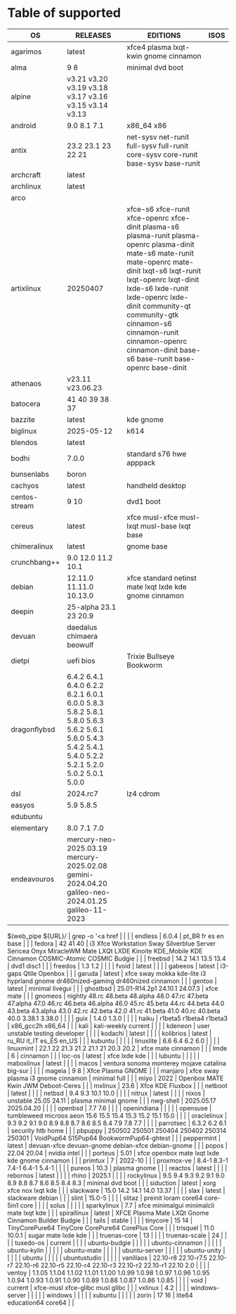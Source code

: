 # Table of supported
<!-- TABLE -->
| OS|RELEASES|EDITIONS|ISOS |
|---|---|---|---|
| agarimos | latest | xfce4 plasma lxqt-kwin gnome cinnamon |  |
| alma | 9 8 | minimal dvd boot |  |
| alpine | v3.21 v3.20 v3.19 v3.18 v3.17 v3.16 v3.15 v3.14 v3.13 |  |  |
| android | 9.0 8.1 7.1 | x86_64 x86 |  |
| antix | 23.2 23.1 23 22 21 | net-sysv net-runit full-sysv full-runit core-sysv core-runit base-sysv base-runit |  |
| archcraft | latest |  |  |
| archlinux | latest |  |  |
| arco |  |  |  |
| artixlinux | 20250407 | xfce-s6 xfce-runit xfce-openrc xfce-dinit plasma-s6 plasma-runit plasma-openrc plasma-dinit mate-s6 mate-runit mate-openrc mate-dinit lxqt-s6 lxqt-runit lxqt-openrc lxqt-dinit lxde-s6 lxde-runit lxde-openrc lxde-dinit community-qt community-gtk cinnamon-s6 cinnamon-runit cinnamon-openrc cinnamon-dinit base-s6 base-runit base-openrc base-dinit |  |
| athenaos | v23.11 v23.06.23 |  |  |
| batocera | 41 40 39 38 37 |  |  |
| bazzite | latest | kde gnome |  |
| biglinux | 2025-05-12 | k614 |  |
| blendos | latest |  |  |
| bodhi | 7.0.0 | standard s76 hwe apppack |  |
| bunsenlabs | boron |  |  |
| cachyos | latest | handheld desktop |  |
| centos-stream | 9 10 | dvd1 boot |  |
| cereus | latest | xfce musl-xfce musl-lxqt musl-base lxqt base |  |
| chimeralinux | latest | gnome base |  |
| crunchbang++ | 9.0 12.0 11.2 10.1 |  |  |
| debian | 12.11.0 11.11.0 10.13.0 | xfce standard netinst mate lxqt lxde kde gnome cinnamon |  |
| deepin | 25-alpha 23.1 23 20.9 |  |  |
| devuan | daedalus chimaera beowulf |  |  |
| dietpi | uefi bios | Trixie Bullseye Bookworm |  |
| dragonflybsd | 6.4.2 6.4.1 6.4.0 6.2.2 6.2.1 6.0.1 6.0.0 5.8.3 5.8.2 5.8.1 5.8.0 5.6.3 5.6.2 5.6.1 5.6.0 5.4.3 5.4.2 5.4.1 5.4.0 5.2.2 5.2.1 5.2.0 5.0.2 5.0.1 5.0.0 |  |  |
| dsl | 2024.rc7 | lz4 cdrom |  |
| easyos | 5.9 5.8.5 |  |  |
| edubuntu |  |  |  |
| elementary | 8.0 7.1 7.0 |  |  |
| endeavouros | mercury-neo-2025.03.19 mercury-2025.02.08 gemini-2024.04.20 galileo-neo-2024.01.25 galileo-11-2023

$(web_pipe ${URL}/ | grep -o '<a href |  |  |
| endless | 6.0.4 | pt_BR fr es en base |  |
| fedora | 42 41 40 | i3 Xfce Workstation Sway Silverblue Server Sericea Onyx MiracleWM Mate LXQt LXDE Kinoite KDE_Mobile KDE Cinnamon COSMIC-Atomic COSMIC Budgie |  |
| freebsd | 14.2 14.1 13.5 13.4 | dvd1 disc1 |  |
| freedos | 1.3 1.2 |  |  |
| fvoid | latest |  |  |
| gabeeos | latest | i3-gaps Qtile Openbox |  |
| garuda | latest | xfce sway mokka kde-lite i3 hyprland gnome dr460nized-gaming dr460nized cinnamon |  |
| gentoo | latest | minimal livegui |  |
| ghostbsd | 25.01-R14.2p1 24.10.1 24.07.3 | xfce mate |  |
| gnomeos | nightly 48.rc 48.beta 48.alpha 48.0 47.rc 47.beta 47.alpha 47.0 46.rc 46.beta 46.alpha 46.0 45.rc 45.beta 44.rc 44.beta 44.0 43.beta 43.alpha 43.0 42.rc 42.beta 42.0 41.rc 41.beta 41.0 40.rc 40.beta 40.0 3.38.1 3.38.0 |  |  |
| guix | 1.4.0 1.3.0 |  |  |
| haiku | r1beta5 r1beta4 r1beta3 | x86_gcc2h x86_64 |  |
| kali | kali-weekly current |  |  |
| kdeneon | user unstable testing developer |  |  |
| kodachi | latest |  |  |
| kolibrios | latest | ru_RU it_IT es_ES en_US |  |
| kubuntu |  |  |  |
| linuxlite | 6.6 6.4 6.2 6.0 |  |  |
| linuxmint | 22.1 22 21.3 21.2 21.1 21 20.3 20.2 | xfce mate cinnamon |  |
| lmde | 6 | cinnamon |  |
| loc-os | latest | xfce lxde kde |  |
| lubuntu |  |  |  |
| maboxlinux | latest |  |  |
| macos | ventura sonoma monterey mojave catalina big-sur |  |  |
| mageia | 9 8 | Xfce Plasma GNOME |  |
| manjaro | xfce sway plasma i3 gnome cinnamon | minimal full |  |
| miyo | 2022 | Openbox MATE Kwin JWM Deboot-Ceres |  |
| mxlinux | 23.6 | Xfce KDE Fluxbox |  |
| netboot | latest |  |  |
| netbsd | 9.4 9.3 10.1 10.0 |  |  |
| nitrux | latest |  |  |
| nixos | unstable 25.05 24.11 | plasma minimal gnome |  |
| nwg-shell | 2025.05.17 2025.04.20 |  |  |
| openbsd | 7.7 7.6 |  |  |
| openindiana |  |  |  |
| opensuse | tumbleweed microos aeon 15.6 15.5 15.4 15.3 15.2 15.1 15.0 |  |  |
| oraclelinux | 9.3 9.2 9.1 9.0 8.9 8.8 8.7 8.6 8.5 8.4 7.9 7.8 7.7 |  |  |
| parrotsec | 6.3.2 6.2 6.1 | security htb home |  |
| pbpuppy | 250502 250501 250404 250402 250314 250301 | VoidPup64 S15Pup64 BookwormPup64-ghtest |  |
| peppermint | latest | devuan-xfce devuan-gnome debian-xfce debian-gnome |  |
| popos | 22.04 20.04 | nvidia intel |  |
| porteus | 5.01 | xfce openbox mate lxqt lxde kde gnome cinnamon |  |
| primtux | 7 | 2022-10 |  |
| proxmox-ve | 8.4-1 8.3-1 7.4-1 6.4-1 5.4-1 |  |  |
| pureos | 10.3 | plasma gnome |  |
| reactos | latest |  |  |
| rebornos | latest |  |  |
| rhino | 2025.1 |  |  |
| rockylinux | 9.5 9.4 9.3 9.2 9.1 9.0 8.9 8.8 8.7 8.6 8.5 8.4 8.3 | minimal dvd boot |  |
| siduction | latest | xorg xfce nox lxqt kde |  |
| slackware | 15.0 14.2 14.1 14.0 13.37 |  |  |
| slax | latest | slackware debian |  |
| slint | 15.0-5 |  |  |
| slitaz | preinit loram core64 core-5in1 core |  |  |
| solus |  |  |  |
| sparkylinux | 7.7 | xfce minimalgui minimalcli mate lxqt kde |  |
| spirallinux | latest | XFCE Plasma Mate LXQt Gnome Cinnamon Builder Budgie |  |
| tails | stable |  |  |
| tinycore | 15 14 | TinyCorePure64 TinyCore CorePure64 CorePlus Core |  |
| trisquel | 11.0 10.0.1 | sugar mate lxde kde |  |
| truenas-core | 13 |  |  |
| truenas-scale | 24 |  |  |
| tuxedo-os | current |  |  |
| ubuntu-budgie |  |  |  |
| ubuntu-cinnamon |  |  |  |
| ubuntu-kylin |  |  |  |
| ubuntu-mate |  |  |  |
| ubuntu-server |  |  |  |
| ubuntu-unity |  |  |  |
| ubuntu |  |  |  |
| ubuntustudio |  |  |  |
| vanillaos | 22.10-r8 22.10-r7.5 22.10-r7 22.10-r6 22.10-r5 22.10-r4 22.10-r3 22.10-r2 22.10-r1 22.10 2.0 |  |  |
| ventoy | 1.1.05 1.1.04 1.1.02 1.1.01 1.1.00 1.0.99 1.0.98 1.0.97 1.0.96 1.0.95 1.0.94 1.0.93 1.0.91 1.0.90 1.0.89 1.0.88 1.0.87 1.0.86 1.0.85 |  |  |
| void | current | xfce-musl xfce-glibc musl glibc |  |
| vxlinux | 4.2 |  |  |
| windows-server |  |  |  |
| windows |  |  |  |
| xubuntu |  |  |  |
| zorin | 17 16 | lite64 education64 core64 |  |

